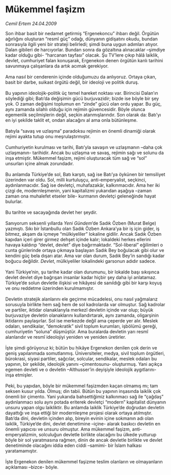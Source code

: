 # Mükemmel faşizm

*Cemil Ertem 24.04.2009*

<div class="taraf_structure_2col_1zq">
<div class="margen_n">



 <p>Son ihbar basit bir nedamet getirmiş “Ergenekoncu” ihbarı değil. Örgütün ağırlığını oluşturan “resmî güç” odağı, dünyanın gidişatını okudu, bundan sonrasıyla ilgili yeni bir strateji belirledi; şimdi buna uygun adımları atıyor. Dalan gibileri de harcıyorlar. Bundan sonra da gözaltına alınacaklar –şimdiye kadar olduğu gibi- “harcanan tayfası” olacak. Şu TV’lere çıkıp hâlâ laiklik, devlet, cumhuriyet falan konuşarak, Ergenekon denen örgütün kanlı tarihini savunmaya çalışanlara da artık acımak gerekiyor. <br/><br/>Ama nasıl bir cenderenin içinde olduğumuzu da anlıyoruz. Ortaya çıkan, basit bir darbe, suikast örgütü değil, bir ideoloji ve politik duruş. <br/><br/>Bu yapının ideolojik-politik üç temel hareket noktası var. Birincisi Dalan’ın söylediği gibi; Batı’da değişimin gücü burjuvazidir; bizde ise böyle bir şey yok. O zaman değişimi toplumun en “zinde” gücü olan ordu yapar. Bu güç, aynı zamanda silahlı olduğu için rejimin güvencesidir. Böyle olunca egemenlik seçilmişlerin değil, seçkin atanmışlarındır. Son olarak da: Batı’yı en iyi şekilde taklit et, ondan alacağını al ama onla bütünleşme. <br/><br/>Batıyla “savaş ve uzlaşma” paradoksu rejimin en önemli dinamiği olarak rejimi ayakta tutup onu meşrulaştırmıştır. <br/><br/>Cumhuriyetin kurulması ve tarihi, Batı’yla savaşın ve uzlaşmanın –daha çok uzlaşmanın- tarihidir. Ancak bu uzlaşma ve savaş, rejimin sağı ve solunu da inşa etmiştir. Mükemmel faşizm, rejimi oluşturacak tüm sağ ve “sol” unsurları içine almak zorundadır. <br/><br/>Bu anlamda Türkiye’de sol, Batı karşıtı, sağ ise Batı’ya öykünen bir temsiliyet üzerinden var oldu. Sol, milli kurtuluşçu, anti-emperyalist, seçkinci, aydınlanmacıdır. Sağ ise devletçi, muhafazakâr, kalkınmacıdır. Ama her iki çizgi de, modernleşmenin, yani kapitalizmi yukarıdan aşağıya –zaman zaman ona muhalefet etseler bile- kurmanın devletçi geleneğinde hayat bulurlar. <br/><br/>Bu tarihte ve sacayağında devlet her şeydir. <br/><br/>Sanıyorum seksenli yıllarda <i>Yeni Gündem</i>’de Sadık Özben (Murat Belge) yazmıştı. Sıkı bir İstanbullu olan Sadık Özben Ankara’ya bir iş için gider, iş bitmez, akşam da içmeye “mülkiyeliler” lokaline gidilir. Ancak Sadık Özben kapıdan içeri girer girmez dehşet içinde kalır; lokaldeki herkes ellerini havaya kaldırıp “devlet, devlet” diye bağırmaktadır. “Sol-liberal” eğilimleri o cunta günlerinde ortaya çıkmaya başlayan Sadık Bey boğulacak gibi olur ve kendini güç bela dışarı atar. Ama var olan durum, Sadık Bey’in sandığı kadar boğucu değildir. <i>Devlet</i>, mülkiyeliler lokalindeki garsonun adıdır sadece. <br/><br/>Yani Türkiye’nin, şu tarihe kadar olan durumunu, bir lokalde başı sıkışınca devlet devlet diye bağrışan insanlar kadar hiçbir şey daha iyi anlatamaz. Türkiye’de solun devletle ilişkisi ve hikâyesi de sanıldığı gibi bir karşı koyuş ve onu reddetme üzerinden kurulmamıştır. <br/><br/>Devletin stratejik alanlarını ele geçirme mücadelesi, onu nasıl yağmalarız sorusuyla birlikte hem sağ hem de sol kadrolarda var olmuştur. Sağ kadrolar ve partiler, iktidar olanaklarıyla merkezî devletin içinde var olup; büyük burjuvaziye devletin olanaklarını kullandırtarak, aynı zamanda, oligarşinin iktidarını paylaşırlar. Sol ise merkezde değil ama çeperde yer alır. Meslek odaları, sendikalar, “demokratik” sivil toplum kurumları, işbölümü gereği, cumhuriyetin “soluna” düşmüştür. Ama buralarda devletin yarı resmî alanlarıdır ve resmî ideolojiyi yeniden ve yeniden üretirler. <br/><br/>İşte şimdi görüyoruz ki; bütün bu hikâye Ergenekon denilen çok derin ve geniş yapılanmada somutlanmış. Üniversiteler, medya, sivil toplum örgütleri, bürokrasi, siyasi partiler, sağcılar, solcular, sendikalar, meslek odaları bu yapının, bir şekilde, ideolojik yanını –çimentosunu- oluşturmuş. Yani açıkça egemen devleti ve o devletin –Althusser’in deyişiyle ideolojik aygıtlarını- inşa etmişler. <br/><br/>Peki, bu yapıdan, böyle bir mükemmel faşizmden kaçan olmamış mı; tam seksen kusur yılda. Olmuş; din tabii. Bütün bu yapının inşasında laiklik çok önemli bir çimento. Yani yukarıda bahsettiğimiz kalkınmacı sağ ile “çağdaş” aydınlanmacı solu aynı potada eriterek devletçi “modern” kapitalist dünyanın unsuru yapan olgu laikliktir. Bu anlamda laiklik Türkiye’de doğrudan devletin dayattığı ve inşa ettiği bir modernleşme projesi olarak ortaya atılmıştır. Batı’da dini, devletin içinden alıp, bireyin evinin içine sokmanın adı olan laiklik, Türkiye’de dini, devlet denetimine –içine- alarak baskıcı devletin en önemli yapıcısı ve unsuru olmuştur. Ama mükemmel faşizm, anti-emperyalizmin, solculuğun devletle birlikte olacağını bu ülkede yutturup böyle bir sol yaratmasına rağmen, dinin de ancak devletle birlikte ve devlet denetiminde olacağını iddia eden ciddi –samimi- bir İslam halkası yaratamamıştır. <br/><br/>İşte Ergenekon denilen mükemmel faşizme teslim olanların ve olmayanların açıklaması –bizce- böyle. </p>

<br/>


<div id="taraf_not">
</div>

</div>


</div>
